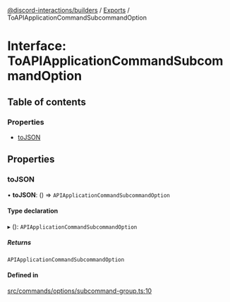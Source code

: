 [@discord-interactions/builders](../README.md) / [Exports](../modules.md) / ToAPIApplicationCommandSubcommandOption

# Interface: ToAPIApplicationCommandSubcommandOption

## Table of contents

### Properties

- [toJSON](ToAPIApplicationCommandSubcommandOption.md#tojson)

## Properties

### toJSON

• **toJSON**: () => `APIApplicationCommandSubcommandOption`

#### Type declaration

▸ (): `APIApplicationCommandSubcommandOption`

##### Returns

`APIApplicationCommandSubcommandOption`

#### Defined in

[src/commands/options/subcommand-group.ts:10](https://github.com/ssMMiles/discord-interactions/blob/aef28b7/packages/builders/src/commands/options/subcommand-group.ts#L10)
